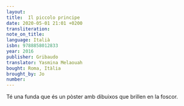 ```yaml
---
layout:
title:  Il piccolo principe
date: 2020-05-01 21:01 +0200
transliteration:
note_on_title:
language: Italià
isbn: 9788858012833
year: 2016
publisher: Gribaudo
translator: Yasmina Melaouah
bought: Roma, Itàlia
brought_by: Jo
number:
---
```


Té una funda que és un pòster amb dibuixos que brillen en la foscor.
